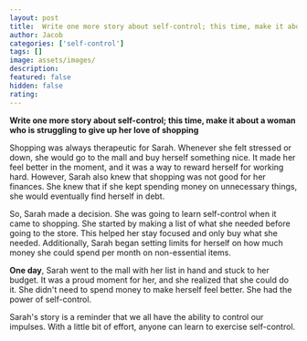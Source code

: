```yaml
---
layout: post
title:  Write one more story about self-control; this time, make it about a woman who is struggling to give up her love of shopping
author: Jacob
categories: ['self-control']
tags: []
image: assets/images/
description: 
featured: false
hidden: false
rating: 
---
```


**Write one more story about self-control; this time, make it about a woman who is struggling to give up her love of shopping**

Shopping was always therapeutic for Sarah. Whenever she felt stressed or down, she would go to the mall and buy herself something nice. It made her feel better in the moment, and it was a way to reward herself for working hard. However, Sarah also knew that shopping was not good for her finances. She knew that if she kept spending money on unnecessary things, she would eventually find herself in debt.

So, Sarah made a decision. She was going to learn self-control when it came to shopping. She started by making a list of what she needed before going to the store. This helped her stay focused and only buy what she needed. Additionally, Sarah began setting limits for herself on how much money she could spend per month on non-essential items.

**One day**, Sarah went to the mall with her list in hand and stuck to her budget. It was a proud moment for her, and she realized that she could do it. She didn't need to spend money to make herself feel better. She had the power of self-control.

Sarah's story is a reminder that we all have the ability to control our impulses. With a little bit of effort, anyone can learn to exercise self-control.
